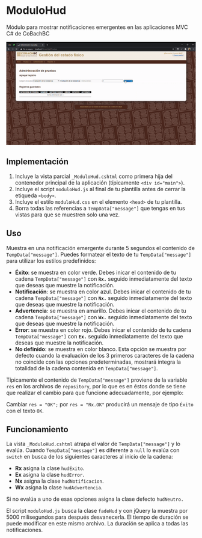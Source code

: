 # ModuloHud
Módulo para mostrar notificaciones emergentes en las aplicaciones MVC C# de CoBachBC

![](https://raw.githubusercontent.com/CoBachBC/ModuloHud/main/demo.gif)

## Implementación

1. Incluye la vista parcial `_ModuloHud.cshtml` como primera hija del contenedor principal de la aplicación (típicamente `<div id="main">`).
1. Incluye el script `moduloHud.js` al final de tu plantilla antes de cerrar la etiqueda `<body>`.
1. Incluye el estilo `moduloHud.css` en el elemento `<head>` de tu plantilla.
1. Borra todas las referencias a `TempData["message"]` que tengas en tus vistas para que se muestren solo una vez.

## Uso

Muestra en una notificación emergente durante 5 segundos el contenido de `TempData["message"]`. Puedes formatear el texto de tu `TempData["message"]` para utilizar los estilos predefinidos:
- **Éxito**: se muestra en color verde. Debes inicar el contenido de tu cadena `TempData["message"]` con **`Rx.`** seguido inmediatamente del texto que deseas que muestre la notificación.
- **Notificación**: se muestra en color azul. Debes inicar el contenido de tu cadena `TempData["message"]` con **`Nx.`** seguido inmediatamente del texto que deseas que muestre la notificación.
- **Advertencia**: se muestra en amarillo. Debes inicar el contenido de tu cadena `TempData["message"]` con **`Wx.`** seguido inmediatamente del texto que deseas que muestre la notificación.
- **Error**: se muestra en color rojo. Debes inicar el contenido de tu cadena `TempData["message"]` con **`Ex.`** seguido inmediatamente del texto que deseas que muestre la notificación.
- **No definido**: se muestra en color blanco. Esta opción se muestra por defecto cuando la evaluación de los 3 primeros caracteres de la cadena no coincide con las opciones predeterminadas, mostrará íntegra la totalidad de la cadena contenida en `TempData["message"]`.

Típicamente el contenido de `TempData["message"]` proviene de la variable `res` en los archivos de `repository`, por lo que es en éstos donde se tiene que realizar el cambio para que funcione adecuadamente, por ejemplo:

Cambiar `res = "OK";` por `res = "Rx.OK"` producirá un mensaje de tipo `Éxito` con el texto `OK`.

## Funcionamiento

La vista `_ModuloHud.cshtml` atrapa el valor de `TempData["message"]` y lo evalúa. Cuando `TempData["message"]` es diferente a `null` lo evalúa con `switch` en busca de los siguientes caracteres al inicio de la cadena:

- __Rx__ asigna la clase `hudExito`.
- __Ex__ asigna la clase `hudError`.
- __Nx__ asigna la clase `hudNotificacion`.
- __Wx__ asigna la clase `hudAdvertencia`.

Si no evalúa a uno de esas opciones asigna la clase defecto `hudNeutro.`

El script `moduloHud.js` busca la clase `fadeHud` y con jQuery la muestra por 5000 milisegundos para después desvanecerla. El tiempo de duración se puede modificar en este mismo archivo. La duración se aplica a todas las notificaciones.
